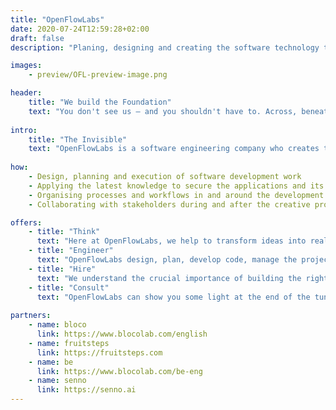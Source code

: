 ```yaml
---
title: "OpenFlowLabs"
date: 2020-07-24T12:59:28+02:00
draft: false
description: "Planing, designing and creating the software technology that drives the world of tomorrow. If you would like to work with us, write us at: contact@openflowlabs.com"

images:
    - preview/OFL-preview-image.png

header:
    title: "We build the Foundation"
    text: "You don't see us – and you shouldn't have to. Across, beneath and above, OpenFlowLabs build the gears that move mountains at every click."
    
intro:
    title: "The Invisible"
    text: "OpenFlowLabs is a software engineering company who creates the invisible technology that makes every action and data entry possible. Solutions for the most imperceptible interactions and the structure to support tech revolutions."
    
how:
    - Design, planning and execution of software development work
    - Applying the latest knowledge to secure the applications and its content
    - Organising processes and workflows in and around the development work
    - Collaborating with stakeholders during and after the creative process

offers:
    - title: "Think"
      text: "Here at OpenFlowLabs, we help to transform ideas into real products and services. With our partners, throughout the world, OpenFlowLabs design the technology of products, apps and services that make real change in the world."
    - title: "Engineer"
      text: "OpenFlowLabs design, plan, develop code, manage the project and collaborations and find the perfect tools to build the technology needed for the project. In more simple words, we take care of it."
    - title: "Hire"
      text: "We understand the crucial importance of building the right team. OpenFlowLabs find and harvest the ideal knowledge to build long and fruitful relationships. OpenFlowLabs lorem ipsum lorem ipsum lorem ipsum lorem ipsum"
    - title: "Consult"
      text: "OpenFlowLabs can show you some light at the end of the tunnel – we fix bugs, find tools, hire people, build technologies and create processes. All of that OpenFlowLabs can introduce to you while working with you on the project. In short consulting."
      
partners:
    - name: bloco
      link: https://www.blocolab.com/english
    - name: fruitsteps
      link: https://fruitsteps.com
    - name: be
      link: https://www.blocolab.com/be-eng
    - name: senno
      link: https://senno.ai
---
```

